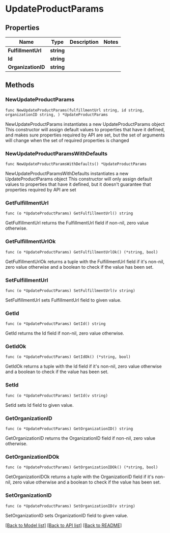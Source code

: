 # UpdateProductParams

## Properties

Name | Type | Description | Notes
------------ | ------------- | ------------- | -------------
**FulfillmentUrl** | **string** |  | 
**Id** | **string** |  | 
**OrganizationID** | **string** |  | 

## Methods

### NewUpdateProductParams

`func NewUpdateProductParams(fulfillmentUrl string, id string, organizationID string, ) *UpdateProductParams`

NewUpdateProductParams instantiates a new UpdateProductParams object
This constructor will assign default values to properties that have it defined,
and makes sure properties required by API are set, but the set of arguments
will change when the set of required properties is changed

### NewUpdateProductParamsWithDefaults

`func NewUpdateProductParamsWithDefaults() *UpdateProductParams`

NewUpdateProductParamsWithDefaults instantiates a new UpdateProductParams object
This constructor will only assign default values to properties that have it defined,
but it doesn't guarantee that properties required by API are set

### GetFulfillmentUrl

`func (o *UpdateProductParams) GetFulfillmentUrl() string`

GetFulfillmentUrl returns the FulfillmentUrl field if non-nil, zero value otherwise.

### GetFulfillmentUrlOk

`func (o *UpdateProductParams) GetFulfillmentUrlOk() (*string, bool)`

GetFulfillmentUrlOk returns a tuple with the FulfillmentUrl field if it's non-nil, zero value otherwise
and a boolean to check if the value has been set.

### SetFulfillmentUrl

`func (o *UpdateProductParams) SetFulfillmentUrl(v string)`

SetFulfillmentUrl sets FulfillmentUrl field to given value.


### GetId

`func (o *UpdateProductParams) GetId() string`

GetId returns the Id field if non-nil, zero value otherwise.

### GetIdOk

`func (o *UpdateProductParams) GetIdOk() (*string, bool)`

GetIdOk returns a tuple with the Id field if it's non-nil, zero value otherwise
and a boolean to check if the value has been set.

### SetId

`func (o *UpdateProductParams) SetId(v string)`

SetId sets Id field to given value.


### GetOrganizationID

`func (o *UpdateProductParams) GetOrganizationID() string`

GetOrganizationID returns the OrganizationID field if non-nil, zero value otherwise.

### GetOrganizationIDOk

`func (o *UpdateProductParams) GetOrganizationIDOk() (*string, bool)`

GetOrganizationIDOk returns a tuple with the OrganizationID field if it's non-nil, zero value otherwise
and a boolean to check if the value has been set.

### SetOrganizationID

`func (o *UpdateProductParams) SetOrganizationID(v string)`

SetOrganizationID sets OrganizationID field to given value.



[[Back to Model list]](../README.md#documentation-for-models) [[Back to API list]](../README.md#documentation-for-api-endpoints) [[Back to README]](../README.md)


